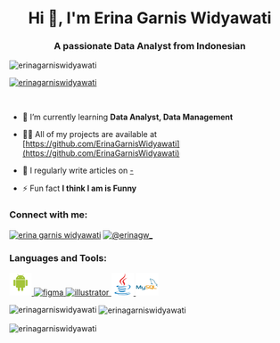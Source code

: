 <h1 align="center">Hi 👋, I'm Erina Garnis Widyawati</h1>
<h3 align="center">A passionate Data Analyst from Indonesian</h3>

<p align="left"> <img src="https://komarev.com/ghpvc/?username=erinagarniswidyawati&label=Profile%20views&color=0e75b6&style=flat" alt="erinagarniswidyawati" /> </p>

<p align="left"> <a href="https://github.com/ryo-ma/github-profile-trophy"><img src="https://github-profile-trophy.vercel.app/?username=erinagarniswidyawati" alt="erinagarniswidyawati" /></a> </p>

<p align="left"> <a href="https://twitter.com/" target="blank"><img src="https://img.shields.io/twitter/follow/?logo=twitter&style=for-the-badge" alt="" /></a> </p>

- 🌱 I’m currently learning **Data Analyst, Data Management**

- 👨‍💻 All of my projects are available at [https://github.com/ErinaGarnisWidyawati](https://github.com/ErinaGarnisWidyawati)

- 📝 I regularly write articles on [-](-)

- ⚡ Fun fact **I think I am is Funny**

<h3 align="left">Connect with me:</h3>
<p align="left">
<a href="https://linkedin.com/in/erina garnis widyawati" target="blank"><img align="center" src="https://raw.githubusercontent.com/rahuldkjain/github-profile-readme-generator/master/src/images/icons/Social/linked-in-alt.svg" alt="erina garnis widyawati" height="30" width="40" /></a>
<a href="https://instagram.com/@erinagw_" target="blank"><img align="center" src="https://raw.githubusercontent.com/rahuldkjain/github-profile-readme-generator/master/src/images/icons/Social/instagram.svg" alt="@erinagw_" height="30" width="40" /></a>
</p>

<h3 align="left">Languages and Tools:</h3>
<p align="left"> <a href="https://developer.android.com" target="_blank" rel="noreferrer"> <img src="https://raw.githubusercontent.com/devicons/devicon/master/icons/android/android-original-wordmark.svg" alt="android" width="40" height="40"/> </a> <a href="https://www.figma.com/" target="_blank" rel="noreferrer"> <img src="https://www.vectorlogo.zone/logos/figma/figma-icon.svg" alt="figma" width="40" height="40"/> </a> <a href="https://www.adobe.com/in/products/illustrator.html" target="_blank" rel="noreferrer"> <img src="https://www.vectorlogo.zone/logos/adobe_illustrator/adobe_illustrator-icon.svg" alt="illustrator" width="40" height="40"/> </a> <a href="https://www.java.com" target="_blank" rel="noreferrer"> <img src="https://raw.githubusercontent.com/devicons/devicon/master/icons/java/java-original.svg" alt="java" width="40" height="40"/> </a> <a href="https://www.mysql.com/" target="_blank" rel="noreferrer"> <img src="https://raw.githubusercontent.com/devicons/devicon/master/icons/mysql/mysql-original-wordmark.svg" alt="mysql" width="40" height="40"/> </a> </p>

<p><img align="left" src="https://github-readme-stats.vercel.app/api/top-langs?username=erinagarniswidyawati&show_icons=true&locale=en&layout=compact" alt="erinagarniswidyawati" /></p>

<p>&nbsp;<img align="center" src="https://github-readme-stats.vercel.app/api?username=erinagarniswidyawati&show_icons=true&locale=en" alt="erinagarniswidyawati" /></p>

<p><img align="center" src="https://github-readme-streak-stats.herokuapp.com/?user=erinagarniswidyawati&" alt="erinagarniswidyawati" /></p>
